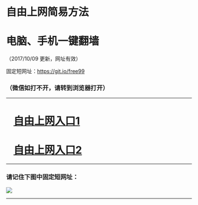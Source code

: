 ﻿# 自由上网简易方法

# 电脑、手机一键翻墙

（2017/10/09 更新，网址有效）

固定短网址：https://git.io/free99

### （微信如打不开，请转到浏览器打开）


***





# &nbsp;&nbsp; <a href="http://ft1305423797.fwq-tz-1001.info/fwqtz01.html?t=10090012861 " target="_blank">自由上网入口1</a>
# &nbsp;&nbsp; <a href="http://ft2017311436.fwq-tz-1002.info/fwqtz02.html?t=100900130636 " target="_blank">自由上网入口2</a>
***

### 请记住下图中固定短网址：

<img src="https://s3-us-west-2.amazonaws.com/fwq-1001/yjfq-20170905okok.png" /> 


***

